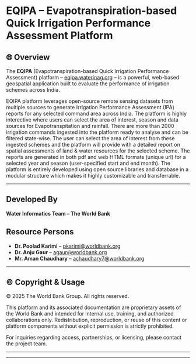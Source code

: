 # EQIPA – Evapotranspiration-based Quick Irrigation Performance Assessment Platform


## 🌐 Overview


The **EQIPA** (Evapotranspiration-based Quick Irrigation Performance Assessment) platform – [eqipa.waterinag.org](https://eqipa.waterinag.org) – is a powerful, web-based geospatial application built to evaluate the performance of irrigation schemes across India.


EQIPA platform leverages open-source remote sensing datasets from multiple sources to generate Irrigation Performance Assessment (IPA) reports
for any selected command area across India. The platform is highly interective where users
can select the area of interest, season and data sources for Evapotranspitation and rainfall.
There are more than 2000 irrigation commands ingested into the platform ready to analyse
and can be filtered state-wise. The user can select the area of interest from these ingested
schemes and the platform will provide with a detailed report on spatial assessments of land
&amp; water resources for the selected scheme. The reports are generated in both pdf and web
HTML formats (unique url) for a selected year and season (user-specified start and end
month). The platform is entirely developed using open source libraries and database in a
modular structure which makes it highly customizable and transferrable.

---

## Developed By

**Water Informatics Team – The World Bank**

## Resource Persons

- **Dr. Poolad Karimi** – [pkarimi@worldbank.org](mailto:pkarimi@worldbank.org)
- **Dr. Anju Gaur** – [agaur@worldbank.org](mailto:agaur@worldbank.org)
- **Mr. Aman Chaudhary** – [achaudhary7@worldbank.org](mailto:achaudhary7@worldbank.org)

---

## ©️ Copyright & Usage

© 2025 The World Bank Group. All rights reserved.

This platform and its associated documentation are proprietary assets of the World Bank and intended for internal use, training, and authorized collaborations only. Redistribution, reproduction, or reuse of this content or platform components without explicit permission is strictly prohibited.

For inquiries regarding access, partnerships, or licensing, please contact the project team.

---

---
